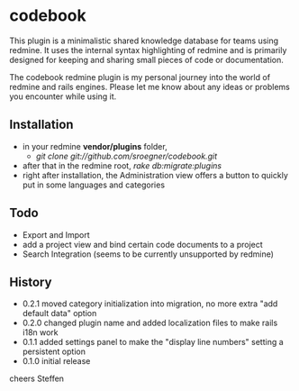 # codebook

This plugin is a minimalistic shared knowledge database for teams using redmine.
It uses the internal syntax highlighting of redmine and is primarily designed for keeping and sharing small 
pieces of code or documentation.

The codebook redmine plugin is my personal journey into the world of redmine and rails engines.
Please let me know about any ideas or problems you encounter while using it.

## Installation

* in your redmine **vendor/plugins** folder, 
    * _git clone git://github.com/sroegner/codebook.git_
* after that in the redmine root, _rake db:migrate:plugins_
* right after installation, the Administration view offers a button to quickly put in some languages and categories

## Todo

* Export and Import
* add a project view and bind certain code documents to a project
* Search Integration (seems to be currently unsupported by redmine)

## History

* 0.2.1 moved category initialization into migration, no more extra "add default data" option
* 0.2.0 changed plugin name and added localization files to make rails i18n work
* 0.1.1 added settings panel to make the "display line numbers" setting a persistent option
* 0.1.0 initial release

cheers
Steffen
